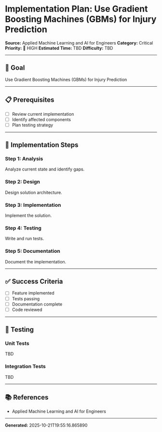 # Implementation Plan: Use Gradient Boosting Machines (GBMs) for Injury Prediction

**Source:** Applied Machine Learning and AI for Engineers
**Category:** Critical
**Priority:** 🔴 HIGH
**Estimated Time:** TBD
**Difficulty:** TBD

---

## 🎯 Goal

Use Gradient Boosting Machines (GBMs) for Injury Prediction

---

## 📋 Prerequisites

- [ ] Review current implementation
- [ ] Identify affected components
- [ ] Plan testing strategy

---

## 🔧 Implementation Steps

### Step 1: Analysis

Analyze current state and identify gaps.

### Step 2: Design

Design solution architecture.

### Step 3: Implementation

Implement the solution.

### Step 4: Testing

Write and run tests.

### Step 5: Documentation

Document the implementation.

---

## ✅ Success Criteria

- [ ] Feature implemented
- [ ] Tests passing
- [ ] Documentation complete
- [ ] Code reviewed

---

## 🧪 Testing

### Unit Tests

TBD

### Integration Tests

TBD

---

## 📚 References

- Applied Machine Learning and AI for Engineers

---

**Generated:** 2025-10-21T19:55:16.865890
